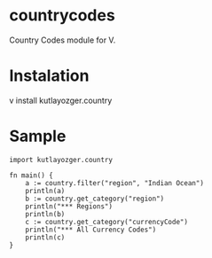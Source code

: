 # countrycodes
Country Codes module for V.

# Instalation
v install kutlayozger.country

# Sample
```
import kutlayozger.country

fn main() {
    a := country.filter("region", "Indian Ocean")
    println(a)
    b := country.get_category("region")
    println("*** Regions")
    println(b)
    c := country.get_category("currencyCode")
    println("*** All Currency Codes")
    println(c)
}
```